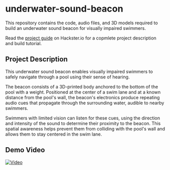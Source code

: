 # underwater-sound-beacon
This repository contains the code, audio files, and 3D models required to build an underwater sound beacon for visually impaired swimmers. 

Read the [project guide](https://www.hackster.io/rhammell/underwater-sound-beacons-for-visually-impaired-swimmers-b1aa85) on Hackster.io for a copmlete project description and build tutorial.

## Project Description
This underwater sound beacon enables visually impaired swimmers to safely navigate through a pool using their sense of hearing.

The beacon consists of a 3D-printed body anchored to the bottom of the pool with a weight. Positioned at the center of a swim lane and at a known distance from the pool's wall, the beacon's electronics produce repeating audio cues that propagate through the surrounding water, audible to nearby swimmers.

Swimmers with limited vision can listen for these cues, using the direction and intensity of the sound to determine their proximity to the beacon. This spatial awareness helps prevent them from colliding with the pool's wall and allows them to stay centered in the swim lane.

## Demo Video
[![Video](https://img.youtube.com/vi/7JQlHfV8p6E/0.jpg)](https://www.youtube.com/watch?v=7JQlHfV8p6E)
